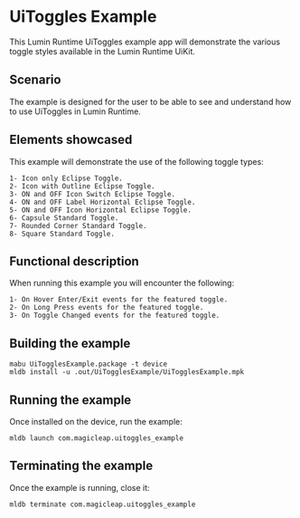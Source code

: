 # UiToggles Example
This Lumin Runtime UiToggles example app will demonstrate the various toggle styles available in the Lumin Runtime UiKit.

## Scenario ##
The example is designed for the user to be able to see and understand how to use UiToggles in Lumin Runtime.

## Elements showcased ##
This example will demonstrate the use of the following toggle types:

	1- Icon only Eclipse Toggle.
	2- Icon with Outline Eclipse Toggle.
	3- ON and OFF Icon Switch Eclipse Toggle.
	4- ON and OFF Label Horizontal Eclipse Toggle.
	5- ON and OFF Icon Horizontal Eclipse Toggle.
	6- Capsule Standard Toggle.
	7- Rounded Corner Standard Toggle.
	8- Square Standard Toggle.

## Functional description ##
When running this example you will encounter the following:

	1- On Hover Enter/Exit events for the featured toggle.
	2- On Long Press events for the featured toggle.
	3- On Toggle Changed events for the featured toggle.

## Building the example ##
```shell
mabu UiTogglesExample.package -t device
mldb install -u .out/UiTogglesExample/UiTogglesExample.mpk
```

## Running the example ##
Once installed on the device, run the example:
```shell
mldb launch com.magicleap.uitoggles_example
```

## Terminating the example ##
Once the example is running, close it:
```shell
mldb terminate com.magicleap.uitoggles_example
```
